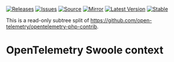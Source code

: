 [![Releases](https://img.shields.io/badge/releases-purple)](https://github.com/opentelemetry-php/context-swoole/releases)
[![Issues](https://img.shields.io/badge/issues-pink)](https://github.com/open-telemetry/opentelemetry-php/issues)
[![Source](https://img.shields.io/badge/source-contrib-green)](https://github.com/open-telemetry/opentelemetry-php-contrib/tree/main/src/Context/Swoole)
[![Mirror](https://img.shields.io/badge/mirror-opentelemetry--php--contrib-blue)](https://github.com/opentelemetry-php/context-swoole)
[![Latest Version](http://poser.pugx.org/open-telemetry/context-swoole/v/unstable)](https://packagist.org/packages/open-telemetry/context-swoole/)
[![Stable](http://poser.pugx.org/open-telemetry/context-swoole/v/stable)](https://packagist.org/packages/open-telemetry/context-swoole/)

This is a read-only subtree split of https://github.com/open-telemetry/opentelemetry-php-contrib.

# OpenTelemetry Swoole context
